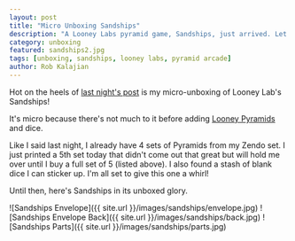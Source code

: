 ```yaml
---
layout: post
title: "Micro Unboxing Sandships"
description: "A Looney Labs pyramid game, Sandships, just arrived. Let's see what's inside!"
category: unboxing
featured: sandships2.jpg
tags: [unboxing, sandships, looney labs, pyramid arcade]
author: Rob Kalajian
---
```


Hot on the heels of [last night's post](http://pawnsperspective.com/Looney-Labs-Holiday-Gift-Sandships/) is my micro-unboxing of Looney Lab's Sandships!

It's micro because there's not much to it before adding [Looney Pyramids](http://store.looneylabs.com/Looney-Pyramids-Rainbow?sc=2&category=1676) and dice.

Like I said last night, I already have 4 sets of Pyramids from my Zendo set. I just printed a 5th set today that didn't come out that great but will hold me over until I buy a full set of 5 (listed above). I also found a stash of blank dice I can sticker up. I'm all set to give this one a whirl!

Until then, here's Sandships in its unboxed glory.

![Sandships Envelope]({{ site.url }}/images/sandships/envelope.jpg)
![Sandships Envelope Back]({{ site.url }}/images/sandships/back.jpg)
![Sandships Parts]({{ site.url }}/images/sandships/parts.jpg)
